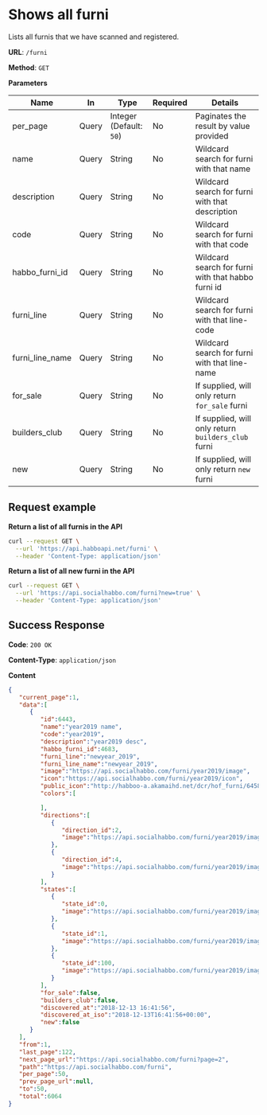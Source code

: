 # Shows all furni
Lists all furnis that we have scanned and registered.

**URL**: `/furni`

**Method**: `GET`

**Parameters**

| Name | In | Type | Required | Details |
| --- | --- | --- | --- | --- |
| per_page | Query | Integer (Default: `50`) | No | Paginates the result by value provided |
| name | Query | String | No | Wildcard search for furni with that name |
| description | Query | String | No | Wildcard search for furni with that description |
| code | Query | String | No | Wildcard search for furni with that code |
| habbo_furni_id | Query | String | No | Wildcard search for furni with that habbo furni id |
| furni_line | Query | String | No | Wildcard search for furni with that line-code |
| furni_line_name | Query | String | No | Wildcard search for furni with that line-name |
| for_sale | Query | String | No | If supplied, will only return `for_sale` furni |
| builders_club | Query | String | No | If supplied, will only return `builders_club` furni |
| new | Query | String | No | If supplied, will only return `new` furni |

## Request example
**Return a list of all furnis in the API**
```bash
curl --request GET \
  --url 'https://api.habboapi.net/furni' \
  --header 'Content-Type: application/json'
```

**Return a list of all new furni in the API**
```bash
curl --request GET \
  --url 'https://api.socialhabbo.com/furni?new=true' \
  --header 'Content-Type: application/json'
```

## Success Response
**Code**: `200 OK`

**Content-Type**: `application/json`

**Content**
```json
{
   "current_page":1,
   "data":[
      {
         "id":6443,
         "name":"year2019 name",
         "code":"year2019",
         "description":"year2019 desc",
         "habbo_furni_id":4683,
         "furni_line":"newyear_2019",
         "furni_line_name":"newyear_2019",
         "image":"https://api.socialhabbo.com/furni/year2019/image",
         "icon":"https://api.socialhabbo.com/furni/year2019/icon",
         "public_icon":"http://habboo-a.akamaihd.net/dcr/hof_furni/64583/year2019_icon.png",
         "colors":[

         ],
         "directions":[
            {
               "direction_id":2,
               "image":"https://api.socialhabbo.com/furni/year2019/image?direction=2"
            },
            {
               "direction_id":4,
               "image":"https://api.socialhabbo.com/furni/year2019/image?direction=4"
            }
         ],
         "states":[
            {
               "state_id":0,
               "image":"https://api.socialhabbo.com/furni/year2019/image?state=0"
            },
            {
               "state_id":1,
               "image":"https://api.socialhabbo.com/furni/year2019/image?state=1"
            },
            {
               "state_id":100,
               "image":"https://api.socialhabbo.com/furni/year2019/image?state=100"
            }
         ],
         "for_sale":false,
         "builders_club":false,
         "discovered_at":"2018-12-13 16:41:56",
         "discovered_at_iso":"2018-12-13T16:41:56+00:00",
         "new":false
      }
   ],
   "from":1,
   "last_page":122,
   "next_page_url":"https://api.socialhabbo.com/furni?page=2",
   "path":"https://api.socialhabbo.com/furni",
   "per_page":50,
   "prev_page_url":null,
   "to":50,
   "total":6064
}
```
